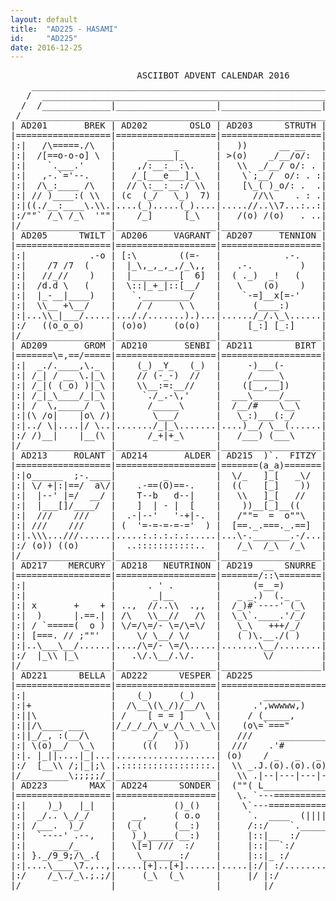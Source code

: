 ```yaml
---
layout: default
title:  "AD225 - HASAMI"
id:     "AD225"
date: 2016-12-25
---
```

<pre>
                        ASCIIBOT ADVENT CALENDAR 2016                         
    ________________________________________________________________________    
   /  ____________________________________________________________________  \   
  /  /_____________|___________________|___________________|______________\  \  
 /____________________________________________________________________________\ 
| AD201       BREK | AD202        OSLO | AD203      STRUTH | AD204    STEREBON |
|==================|===================|===================|===================|
|:|   /\=====./\   |           _       |   ))      __ __   | o=.         .=o |:|
|:|  /[==o-o-o] \  |      _____|_      | >(o)    _/__/o/:  |    \,-===-./    |:|
|:|    `.___.'     |    ,/:__:__:\.    |   \\  _/__/ o/: . | _ _/#  o  :\_ _ |:|
|:|   ,-.`='--.    |   /_[___e___]_\   |    \`;__/  o/: . :|/_\:) o   o:(:/_\|:|
|:|  /\_:____ /\   |  // \:__:__:/ \\  |    [\_( )_o/: .  .|"+" \=-=-=-=/ "x"|:|
|:| // )____:( \\  | (c  (_/   \_)  7) |      //\\    . : .| x   `-===-'   + |:|
|:|((./__:____\.\\.|....(_).....(_)....|.....//..\\7...:..:|.+,............x,|:|
|:/""` /_\ /_\  '""|    /_]      [_\   |   /(o) /(o)   . ..|,x. .:::::::. ,+.\:|
|/_________________|___________________|___________________|__________________\|
| AD205      TWILT | AD206     VAGRANT | AD207     TENNION | AD208     FLUOBOR |
|==================|===================|===================|===================|
|:|            .-o | [:\        ((=-   |            .-.    |      ,---./`    |:|
|:|    /7 /7  (    |  |_\,_,_,_,/_\,,  |   .-.         )   |     /____:\     |:|
|:|   //_//    )   |  |_________[  6]  |  ( ._)  _!   (    |       \,--(     |:|
|:|  /d.d \   (    |  \::|_+_|::[__/   |   \    (o)    )   |   d[[=[[o :\    |:|
|:|  |_-__|____)   |   `._________/    |    `-=]__x[=-'    |      /____:|    |:|
|:|  \\__ +\__/    |    / /     \ \    |      (____:)      |       \__:/     |:|
|:|...\\_|___/.....|..././.......).)...|....../_/.\_\......|........)_[......|:|
|:/   ((o_o_o)     | (o)o)     (o(o)   |     [_:] [_:]     |       /,,o]     \:|
|/_________________|___________________|___________________|__________________\|
| AD209       GROM | AD210       SENBI | AD211        BIRT | AD212        TOVE |
|=======\=,==/=====|===================|===================|===================|
|:|  _./.____,\._  |    (_) _Y_   (_)  |     -)___(-       | __,\     ,   /._|:|
|:| /_| / __ \.|_\ |    // (-_-)  //   |     /_____\       |(((  \____|__/  )))|
|:| /_|( (_o) )|_\ |    \\__:=:__//    |    ([__,__])      |      \_9_9_/    |:|
|:| /_|_\____/_|_\ |     `./_.-\,'     |  ___\_____/___    |      [__=__]    |:|
|:| /  \,_____/  \ |      /_____\      |  /__/#    \__\    |      /+___+\    |:|
|:|(\ /o|    |o\ /)|       \___/       |   \_:)___(:_/     |      /     \    |:|
|:|../ \|....|/ \..|......./_|_\.......|....)__/ \__(......|...._/.......\_..|:|
|:/ /)__|    |__(\ |      /_+|+_\      |   /___) (___\     |   (( \     / )) \:|
|/_________________|___________________|___________________|__________________\|
| AD213     ROLANT | AD214       ALDER | AD215  )`.  FITZY | AD216 , ,  LENNUS |
|==================|===================|=======(a_a)=======|======/(/(=========|
|:|o______  ;-.____|         _         |  \/_   ]_[   _\/  |     (= =()      |:|
|:| \/ +|:|==/  a\/|    .-==(O)==-.    |  ((    [_]    ))  |   m, \- / .m    |:|
|:|  |--' |=/  __/ |    T--b   d--|    |   \\   ]_[   //   |    \\ )=\ //    |:|
|:|  |___[]/____/  |    ]  | - |  [    |    ))__[_]__((    |     \/+  (/     |:|
|:|  ///    ///    |  .-|--'   '-+|-.  |   /""=  =  o""\   |      \___/      |:|
|:| ///    ///     | (  '=-=-=-=-='  ) |  [==._.===._.==]  |      // \\      |:|
|:|.\\\...///......|.....:.:.:.:.:.....|...\-._______.-/...|.....((...\\.....|:|
|:/ (o)) ((o)      |  ..:::::::::::..  |   /_\  /_\  /_\   |    _.\\ _.o\    \:|
|/_________________|___________________|___________________|__________________\|
| AD217    MERCURY | AD218   NEUTRINON | AD219  __  SNURRE | AD220         DOT |
|==================|===================|=======/::\========|===================|
|:|                |      . ' .        |      (=__=)       |  .           ,  |:|
|:|                |       _|__        |   _ _.)  (._ _    |  |\  .  .   /|  |:|
|:| x       +    + | ..,  //..\\  .,,  |  /_)#`----' (_\   |  |\   )_|   /|  |:|
|:|  )      |.==.| | /\   \\__//   /\  |  \_\`.____.'/_/   |  (e)-(6 6)-(e)  |:|
|:| / `=====(  o ) | \/=/\=/- \=/\=\/  |   \_\   +++/_/    |  /:.  )w(  .:\  |:|
|:| [===. // ;""'  |    \/ \__/ \/     |   ( )\.__./( )    | /:.__.___.__.:\ |:|
|:|..\___\__/......|..../\=/- \=/\.....|.......\__/........|..|7.|7...\|.\|..|:|
|:/  |_\\ |_\      |   .\/.\__/.\/.    |        \/         |  |7 |7   \| \|  \:|
|/_________________|___________________|___________________|__________________\|
| AD221      BELLA | AD222      VESPER | AD225                          HASAMI |
|==================|===================|=======================================|
|:|                |    (_)     (_)    |        _______                      |:|
|:|+               |  /\__\(\_/)/__/\  |      .',wwwww,)     ___             |:|
|:||\              | /    [ = = ]    \ |     / (_____,      '  \`. ___ _     |:|
|:||/\____ ___     |/_/_/_/\_v_/\_\_\_\|    (o\=`==="        .__)o)===(o)    |:|
|:||_/_, :(__/\    |      _/   \_      |   ///     _______________      \\   |:|
|:| \(o)__/  \_\   |     (((   )))     |  ///    .'#              `.     \\  |:|
|:|. |_||....|_|...|...................| (o)    / _   _   _   _   _ \    (o) |:|
|:/  [__\\ /;|_|;\ |.:::::::::::::::::.|  \\ _.J.(o).(o).(o).(o).(o).L._ //  |:|
|/_________\;;;;;/_|___________________|   \\ .|--|---|---|---|---|--|. //   |:|
| AD223        MAX | AD224      SONDER |  (""( L_____________________J )"")  |:|
|==================|===================|   \. `---=================---' ,/   |:|
|:|    )_)   |_|   |           ()_()   |    \`---=================-----:/    |:|
|:|  _/.. \_/_/    |   __,     ( o.o   |     `.  ____  (|||||)  ____.:;'     |:|
|:| /___.  )_/     |  (_(      (__:)   |     /::/    `._______.'   :\::\     |:|
|:|  `----' .--,   |   )_)_____(__:)   |     |::|__  :/       \   _:|::|     |:|
|:|     ___/_      |   \[=] ///  :/    |     |::|  `:/         \,' :|::|     |:|
|:| }._/9_9;/\_.{  |    \_______:/     |     |::|_ :/           \  :|::|     |:|
|:|....\____\7.,..,|.....[+]..[+]......|.....|:/| :/.............\':|\:|.....|:|
|:/    /_\./_\.;.;/|     (_\  (_\      |     |/ |:/               \;| \|     \:|
|/_________________|___________________|________|/_________________\|_________\|
</pre>
